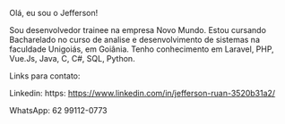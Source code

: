 Olá, eu sou o Jefferson!

Sou desenvolvedor trainee na empresa Novo Mundo. Estou cursando Bacharelado no curso de analise e desenvolvimento de sistemas na faculdade Unigoiás, em Goiânia.
Tenho conhecimento em Laravel, PHP, Vue.Js, Java, C, C#, SQL, Python.

Links para contato:

Linkedin:
https: https://www.linkedin.com/in/jefferson-ruan-3520b31a2/

WhatsApp:
62 99112-0773
